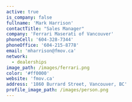 ```yaml
---
active: true
is_company: false
fullname: 'Mark Harrison'
contactTitle: "Sales Manager"
company: 'Ferrari Maserati of Vancouver'
phoneCell: '604-328-7344'
phoneOffice: '604-215-8778'
email: 'mharrison@fmov.ca'
network:
  - dealerships
image_path: /images/ferrari.png
color: '#ff0000'
website: 'fmov.ca'
address: '1860 Burrard Street, Vancouver, BC'
profile_image_path: /images/person.png
---
```

